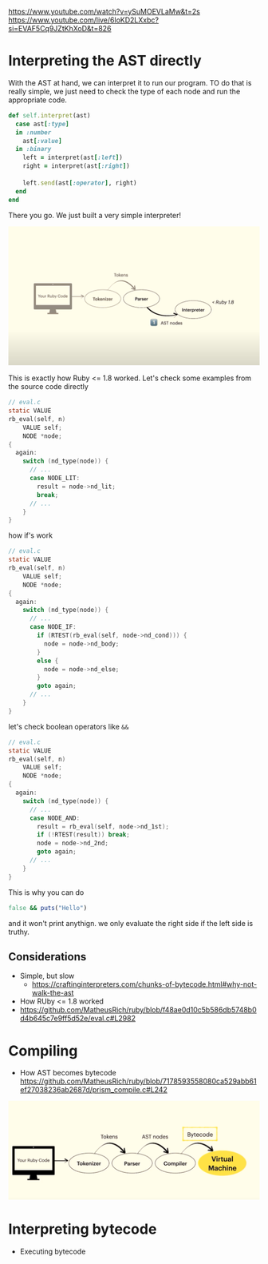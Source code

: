 https://www.youtube.com/watch?v=ySuMOEVLaMw&t=2s
https://www.youtube.com/live/6loKD2LXxbc?si=EVAF5Cq9JZtKhXoD&t=826

# Interpreting the AST directly

With the AST at hand, we can interpret it to run our program. TO do that is
really simple, we just need to check the type of each node and run the appropriate
code.

```rb
def self.interpret(ast)
  case ast[:type]
  in :number
    ast[:value]
  in :binary
    left = interpret(ast[:left])
    right = interpret(ast[:right])

    left.send(ast[:operator], right)
  end
end
```

There you go. We just built a very simple interpreter!

![](./interpreting-ruby-1.8.png)

This is exactly how Ruby <= 1.8 worked. Let's check some examples from the source code directly

```c
// eval.c
static VALUE
rb_eval(self, n)
    VALUE self;
    NODE *node;
{
  again:
    switch (nd_type(node)) {
      // ...
      case NODE_LIT:
        result = node->nd_lit;
        break;
      // ...
    }
}
```

how if's work

```c
// eval.c
static VALUE
rb_eval(self, n)
    VALUE self;
    NODE *node;
{
  again:
    switch (nd_type(node)) {
      // ...
      case NODE_IF:
        if (RTEST(rb_eval(self, node->nd_cond))) {
          node = node->nd_body;
        }
        else {
          node = node->nd_else;
        }
        goto again;
      // ...
    }
}
```

let's check boolean operators like `&&`

```c
// eval.c
static VALUE
rb_eval(self, n)
    VALUE self;
    NODE *node;
{
  again:
    switch (nd_type(node)) {
      // ...
      case NODE_AND:
        result = rb_eval(self, node->nd_1st);
        if (!RTEST(result)) break;
        node = node->nd_2nd;
        goto again;
      // ...
    }
}
```

This is why you can do

```rb
false && puts("Hello")
```

and it won't print anythign. we only evaluate the right side if the left side is truthy.

## Considerations

- Simple, but slow
  - https://craftinginterpreters.com/chunks-of-bytecode.html#why-not-walk-the-ast
- How RUby <= 1.8 worked
- https://github.com/MatheusRich/ruby/blob/f48ae0d10c5b586db5748b0d4b645c7e9ff5d52e/eval.c#L2982

# Compiling

- How AST becomes bytecode
https://github.com/MatheusRich/ruby/blob/7178593558080ca529abb61ef27038236ab2687d/prism_compile.c#L242

![](./interpreting-ruby-1.9.png)

# Interpreting bytecode

- Executing bytecode
